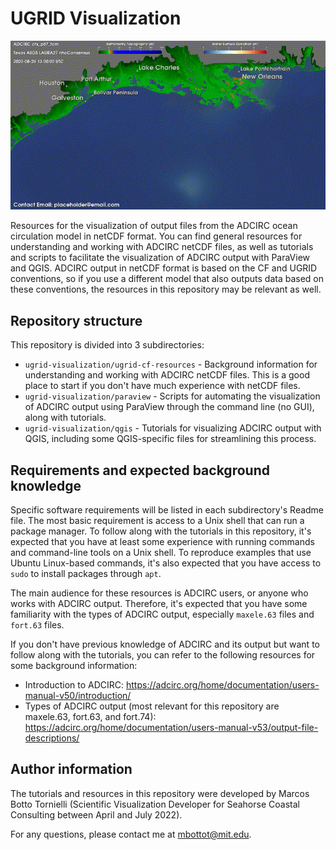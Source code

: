 # UGRID Visualization

![](https://github.com/StormSurgeLive/ugrid-visualization/blob/main/paraview/tutorial-figures/latx_2D_fort63_anim.gif)

Resources for the visualization of output files from the ADCIRC ocean circulation model in netCDF format. You can find general resources for understanding and working with ADCIRC netCDF files, as well as tutorials and scripts to facilitate the visualization of ADCIRC output with ParaView and QGIS. ADCIRC output in netCDF format is based on the CF and UGRID conventions, so if you use a different model that also outputs data based on these conventions, the resources in this repository may be relevant as well.

## Repository structure

This repository is divided into 3 subdirectories:

* `ugrid-visualization/ugrid-cf-resources` - Background information for understanding and working with ADCIRC netCDF files. This is a good place to start if you don't have much experience with netCDF files.
* `ugrid-visualization/paraview` - Scripts for automating the visualization of ADCIRC output using ParaView through the command line (no GUI), along with tutorials.
* `ugrid-visualization/qgis` - Tutorials for visualizing ADCIRC output with QGIS, including some QGIS-specific files for streamlining this process.

## Requirements and expected background knowledge

Specific software requirements will be listed in each subdirectory's Readme file. The most basic requirement is access to a Unix shell that can run a package manager. To follow along with the tutorials in this repository, it's expected that you have at least some experience with running commands and command-line tools on a Unix shell. To reproduce examples that use Ubuntu Linux-based commands, it's also expected that you have access to `sudo` to install packages through `apt`.

The main audience for these resources is ADCIRC users, or anyone who works with ADCIRC output. Therefore, it's expected that you have some familiarity with the types of ADCIRC output, especially `maxele.63` files and `fort.63` files. 

If you don't have previous knowledge of ADCIRC and its output but want to follow along with the tutorials, you can refer to the following resources for some background information:
* Introduction to ADCIRC: https://adcirc.org/home/documentation/users-manual-v50/introduction/
* Types of ADCIRC output (most relevant for this repository are maxele.63, fort.63, and fort.74): https://adcirc.org/home/documentation/users-manual-v53/output-file-descriptions/

## Author information
The tutorials and resources in this repository were developed by Marcos Botto Tornielli (Scientific Visualization Developer for Seahorse Coastal Consulting between April and July 2022).

For any questions, please contact me at mbottot@mit.edu.
